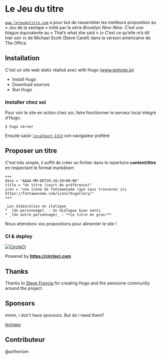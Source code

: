# Le Jeu du titre

[`www.lejeudutitre.com`](www.lejeudutitre.com) a pour but de rassembler les meilleurs proposition au « Jeu de la sextape » initié par la série _Brooklyn Nine-Nine_.  C’est une blague équivalente au « That’s what she said » (« C’est ce qu’elle m’a dit hier soir ») de Michael Scott (Steve Carell) dans la version américaine de The Office.

## Installation

C'est un site web static réalisé avec with Hugo (www.gohugo.io)

- Install Hugo
- Download sources
- Run Hugo

### Installer chez soi

Pour voir le site en action chez soi, faire fonctionner le serveur local intégré d'Hugo.
```
$ hugo server
```
Ensuite saisir [`localhost:1313`](http://localhost:1313) son navigateur préféré

## Proposer un titre

C'est très simple, il suffit de créer un fichier dans le repertoire **content/titre** en respectant le format markdown
```
+++
date = "AAAA-MM-DDT20:20:20+00:00"
title = "Un titre (court de préférence)"
icon = "une icone de fontawesome (que vous trouverez ici https://fontawesome.com/icons?d=gallery)"
+++

_Les didascalies en italique_
* _(Un personnage)_ : Un dialogue bien senti
* _(Un autre personnage)_ : **Le titre en gras!**
```

Nous attendons vos propositions pour alimenter le site !

### CI & deploy 
[![CircleCI](https://circleci.com/gh/lechaps/cluboeno.svg?style=svg)](https://circleci.com/gh/lechaps/cluboeno)

Powered by **https://circleci.com**

## Thanks

Thanks to [Steve Francia](https://github.com/spf13) for creating Hugo and the awesome community around the project.

## Sponsors

mmm, i don't have sponsors. But do i need them?

[lechaps](https://github.com/lechaps)

## Contributeur

@artheriom
